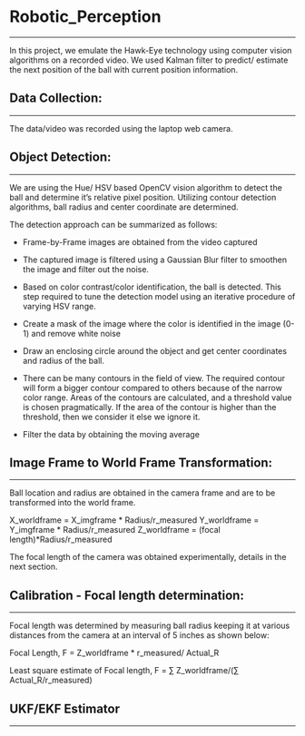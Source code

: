 # Robotic_Perception
---
In this project, we emulate the Hawk-Eye technology using computer vision algorithms on a recorded video. We used Kalman filter to predict/ estimate the next position of the ball
with current position information.

## Data Collection:
---
The data/video was recorded using the laptop web camera.

## Object Detection:
---
We are using the Hue/ HSV based OpenCV vision algorithm to detect the ball and determine it’s relative pixel position.  Utilizing contour detection algorithms, ball radius and center coordinate are determined.

The detection approach can be summarized as follows:


-  Frame-by-Frame images are obtained from the video captured

- The captured image is filtered using a Gaussian Blur filter to smoothen
the image and filter out the noise.

- Based on color contrast/color identification, the ball is detected. This step required to tune the detection model using an iterative procedure of varying HSV range.

-  Create a mask of the image where the color is identified in the image (0-1) and remove white noise

-  Draw an enclosing circle around the object and get center coordinates and radius of the ball.

-  There can be many contours in the field of view.  The required contour will form a bigger contour compared to others because of the narrow color range.  Areas of the contours are calculated, and a threshold value is chosen pragmatically.  If the area of the contour is higher than the threshold, then we consider it else we ignore it.

-  Filter the data by obtaining the moving average



## Image Frame to World Frame Transformation:

---
Ball location and radius are obtained in the camera frame and are to be transformed into the world frame.

X_worldframe = X_imgframe * Radius/r_measured
Y_worldframe = Y_imgframe * Radius/r_measured
Z_worldframe = (focal length)*Radius/r_measured

The focal length of the camera was obtained experimentally, details in the next section.

## Calibration - Focal length determination:

---

Focal length was determined by measuring ball radius keeping it at various distances from the camera at an interval of 5 inches as shown below:

Focal Length, F = Z_worldframe * r_measured/ Actual_R

Least square estimate of Focal length, F = ∑ Z_worldframe/(∑ Actual_R/r_measured)


## UKF/EKF Estimator

---

